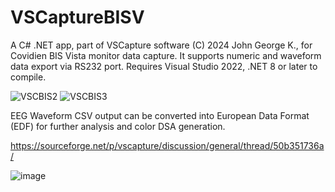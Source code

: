 # VSCaptureBISV
 A C# .NET app, part of VSCapture software (C) 2024 John George K., for Covidien BIS Vista monitor data capture. It supports numeric and waveform data export via RS232 port. Requires Visual Studio 2022, .NET 8 or later to compile.

 
![VSCBIS2](https://github.com/xeonfusion/VSCaptureBISV/assets/10882257/24a7d08d-cb38-4427-985c-895afdd4a7db)
![VSCBIS3](https://github.com/xeonfusion/VSCaptureBISV/assets/10882257/29c9d243-5e8f-40bd-af7b-85e5e0420916)

EEG Waveform CSV output can be converted into European Data Format (EDF) for further analysis and color DSA generation.

https://sourceforge.net/p/vscapture/discussion/general/thread/50b351736a/

![image](https://github.com/user-attachments/assets/a3308def-f9f5-48c3-8cf4-5cc42be03349)
